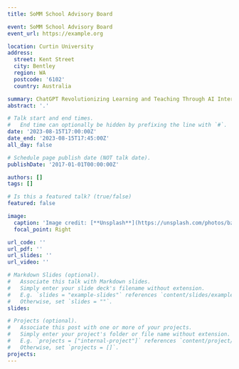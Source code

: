 ```yaml
---
title: SoMM School Advisory Board

event: SoMM School Advisory Board
event_url: https://example.org

location: Curtin University
address:
  street: Kent Street
  city: Bentley
  region: WA
  postcode: '6102'
  country: Australia

summary: ChatGPT Revolutionizing Learning and Teaching Through AI Interaction.
abstract: '.'

# Talk start and end times.
#   End time can optionally be hidden by prefixing the line with `#`.
date: '2023-08-15T17:00:00Z'
date_end: '2023-08-15T17:45:00Z'
all_day: false

# Schedule page publish date (NOT talk date).
publishDate: '2017-01-01T00:00:00Z'

authors: []
tags: []

# Is this a featured talk? (true/false)
featured: false

image:
  caption: 'Image credit: [**Unsplash**](https://unsplash.com/photos/bzdhc5b3Bxs)'
  focal_point: Right

url_code: ''
url_pdf: ''
url_slides: ''
url_video: ''

# Markdown Slides (optional).
#   Associate this talk with Markdown slides.
#   Simply enter your slide deck's filename without extension.
#   E.g. `slides = "example-slides"` references `content/slides/example-slides.md`.
#   Otherwise, set `slides = ""`.
slides:

# Projects (optional).
#   Associate this post with one or more of your projects.
#   Simply enter your project's folder or file name without extension.
#   E.g. `projects = ["internal-project"]` references `content/project/deep-learning/index.md`.
#   Otherwise, set `projects = []`.
projects:
---
```

